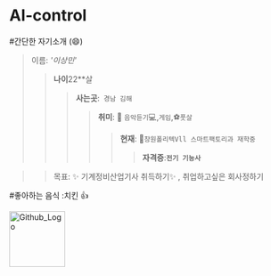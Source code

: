 # AI-control
#간단한 자기소개
(:smile:)
>이름: _'이상민'_
 >>**나이**22**살
 >>>**사는곳**:` 경남 김해`
 >>>>**취미**: :musical_note: `음악듣기`:computer:,`게임`,:soccer:`풋살`
 >>>>> **현재**: :school:`창원폴리텍Vll 스마트팩토리과 재학중`
 >>>>>>**자격증**:__`전기 기능사`__

>>목표: :sparkles: 기계정비산업기사 취득하기:sparkles: , 취업하고싶은 회사정하기

#좋아하는 음식 :치킨 :+1:  



<img src="https://media.istockphoto.com/photos/plate-of-fried-chicken-on-blue-plaid-towel-picture-id452813985" width="100px" height="100px" title="Github_Logo"></img>

